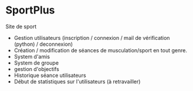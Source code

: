 # SportPlus
Site de sport

- Gestion utilisateurs (inscription / connexion / mail de vérification (python) / deconnexion)
- Création / modification de séances de musculation/sport en tout genre.
- System d'amis
- System de groupe
- gestion d'objectifs
- Historique séance utilisateurs 
- Début de statistiques sur l'utilisateurs (à retravailler)
